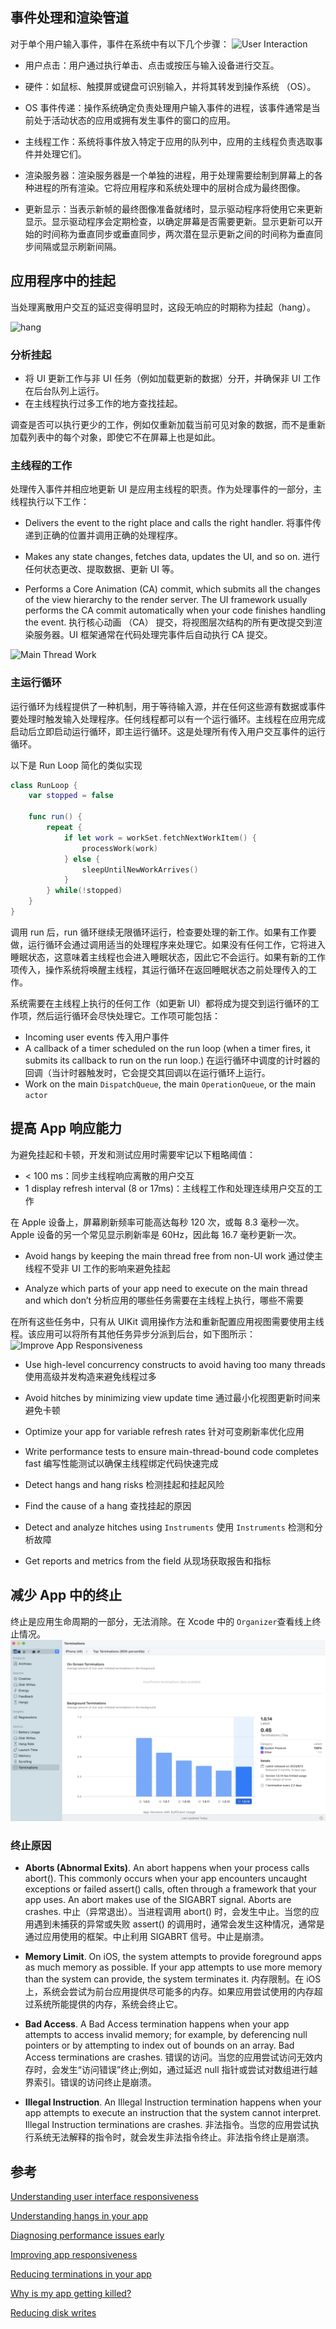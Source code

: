 ## 事件处理和渲染管道

对于单个用户输入事件，事件在系统中有以下几个步骤：
![User Interaction](https://docs-assets.developer.apple.com/published/009e1c22ef43c592903b51e0116b1a7d/understanding-user-interface-responsiveness-1@2x.png)


* 用户点击：用户通过执行单击、点击或按压与输入设备进行交互。

* 硬件：如鼠标、触摸屏或键盘可识别输入，并将其转发到操作系统 （OS）。

* OS 事件传递：操作系统确定负责处理用户输入事件的进程，该事件通常是当前处于活动状态的应用或拥有发生事件的窗口的应用。

* 主线程工作：系统将事件放入特定于应用的队列中，应用的主线程负责选取事件并处理它们。

* 渲染服务器：渲染服务器是一个单独的进程，用于处理需要绘制到屏幕上的各种进程的所有渲染。它将应用程序和系统处理中的层树合成为最终图像。

* 更新显示：当表示新帧的最终图像准备就绪时，显示驱动程序将使用它来更新显示。显示驱动程序会定期检查，以确定屏幕是否需要更新。显示更新可以开始的时间称为垂直同步或垂直同步，两次潜在显示更新之间的时间称为垂直同步间隔或显示刷新间隔。

## 应用程序中的挂起

当处理离散用户交互的延迟变得明显时，这段无响应的时期称为挂起（hang）。

![hang](https://docs-assets.developer.apple.com/published/78b6e2f0f0a0ba2ff794e9d1edc57b28/understanding-hangs-in-our-app-2@2x.png)

### 分析挂起

* 将 UI 更新工作与非 UI 任务（例如加载更新的数据）分开，并确保非 UI 工作在后台队列上运行。
* 在主线程执行过多工作的地方查找挂起。

调查是否可以执行更少的工作，例如仅重新加载当前可见对象的数据，而不是重新加载列表中的每个对象，即使它不在屏幕上也是如此。

### 主线程的工作

处理传入事件并相应地更新 UI 是应用主线程的职责。作为处理事件的一部分，主线程执行以下工作：

* Delivers the event to the right place and calls the right handler.
将事件传递到正确的位置并调用正确的处理程序。

* Makes any state changes, fetches data, updates the UI, and so on.
进行任何状态更改、提取数据、更新 UI 等。

* Performs a Core Animation (CA) commit, which submits all the changes of the view hierarchy to the render server. The UI framework usually performs the CA commit automatically when your code finishes handling the event.
执行核心动画 （CA） 提交，将视图层次结构的所有更改提交到渲染服务器。UI 框架通常在代码处理完事件后自动执行 CA 提交。

![Main Thread Work](https://docs-assets.developer.apple.com/published/aef125312e584e43c3de0448ce027513/understanding-hangs-in-our-app-1@2x.png)

### 主运行循环

运行循环为线程提供了一种机制，用于等待输入源，并在任何这些源有数据或事件要处理时触发输入处理程序。任何线程都可以有一个运行循环。主线程在应用完成启动后立即启动运行循环，即主运行循环。这是处理所有传入用户交互事件的运行循环。

以下是 Run Loop 简化的类似实现
``` Swift
class RunLoop {
    var stopped = false
    
    func run() {
        repeat {
            if let work = workSet.fetchNextWorkItem() {
                processWork(work)
            } else {
                sleepUntilNewWorkArrives()
            }
        } while(!stopped)
    }
}
```

调用 run 后，run 循环继续无限循环运行，检查要处理的新工作。如果有工作要做，运行循环会通过调用适当的处理程序来处理它。如果没有任何工作，它将进入睡眠状态，这意味着主线程也会进入睡眠状态，因此它不会运行。如果有新的工作项传入，操作系统将唤醒主线程，其运行循环在返回睡眠状态之前处理传入的工作。

系统需要在主线程上执行的任何工作（如更新 UI）都将成为提交到运行循环的工作项，然后运行循环会尽快处理它。工作项可能包括：

* Incoming user events 传入用户事件
* A callback of a timer scheduled on the run loop (when a timer fires, it submits its callback to run on the run loop.)
在运行循环中调度的计时器的回调（当计时器触发时，它会提交其回调以在运行循环上运行。
* Work on the main `DispatchQueue`, the main `OperationQueue`, or the main `actor`

## 提高 App 响应能力

为避免挂起和卡顿，开发和测试应用时需要牢记以下粗略阈值：

* < 100 ms：同步主线程响应离散的用户交互
* 1 display refresh interval (8 or 17ms)：主线程工作和处理连续用户交互的工作

在 Apple 设备上，屏幕刷新频率可能高达每秒 120 次，或每 8.3 毫秒一次。Apple 设备的另一个常见显示刷新率是 60Hz，因此每 16.7 毫秒更新一次。

* Avoid hangs by keeping the main thread free from non-UI work
通过使主线程不受非 UI 工作的影响来避免挂起

* Analyze which parts of your app need to execute on the main thread and which don’t
分析应用的哪些任务需要在主线程上执行，哪些不需要

在所有这些任务中，只有从 UIKit 调用操作方法和重新配置应用视图需要使用主线程。该应用可以将所有其他任务异步分派到后台，如下图所示：
![Improve App Responsiveness](https://docs-assets.developer.apple.com/published/9d00c17c463bfa2e328a09d311800006/improving-app-responsiveness-4@2x.png)

* Use high-level concurrency constructs to avoid having too many threads
使用高级并发构造来避免线程过多

* Avoid hitches by minimizing view update time
通过最小化视图更新时间来避免卡顿

* Optimize your app for variable refresh rates
针对可变刷新率优化应用

* Write performance tests to ensure main-thread-bound code completes fast
编写性能测试以确保主线程绑定代码快速完成

* Detect hangs and hang risks
检测挂起和挂起风险

* Find the cause of a hang
查找挂起的原因

* Detect and analyze hitches using `Instruments`
使用 `Instruments` 检测和分析故障

* Get reports and metrics from the field
从现场获取报告和指标

## 减少 App 中的终止

终止是应用生命周期的一部分，无法消除。在 Xcode 中的 `Organizer`查看线上终止情况。
![查看线上终止情况](assets/17031498765019.jpg)

### 终止原因

* **Aborts (Abnormal Exits)**. An abort happens when your process calls abort(). This commonly occurs when your app encounters uncaught exceptions or failed assert() calls, often through a framework that your app uses. An abort makes use of the SIGABRT signal. Aborts are crashes.
中止（异常退出）。当进程调用 abort() 时，会发生中止。当您的应用遇到未捕获的异常或失败 assert() 的调用时，通常会发生这种情况，通常是通过应用使用的框架。中止利用 SIGABRT 信号。中止是崩溃。

* **Memory Limit**. On iOS, the system attempts to provide foreground apps as much memory as possible. If your app attempts to use more memory than the system can provide, the system terminates it.
内存限制。在 iOS 上，系统会尝试为前台应用提供尽可能多的内存。如果应用尝试使用的内存超过系统所能提供的内存，系统会终止它。

* **Bad Access**. A Bad Access termination happens when your app attempts to access invalid memory; for example, by deferencing null pointers or by attempting to index out of bounds on an array. Bad Access terminations are crashes.
错误的访问。当您的应用尝试访问无效内存时，会发生“访问错误”终止;例如，通过延迟 null 指针或尝试对数组进行越界索引。错误的访问终止是崩溃。

* **Illegal Instruction**. An Illegal Instruction termination happens when your app attempts to execute an instruction that the system cannot interpret. Illegal Instruction terminations are crashes.
非法指令。当您的应用尝试执行系统无法解释的指令时，就会发生非法指令终止。非法指令终止是崩溃。

## 参考

[Understanding user interface responsiveness](https://developer.apple.com/documentation/xcode/understanding-user-interface-responsiveness)

[Understanding hangs in your app](https://developer.apple.com/documentation/xcode/understanding-hangs-in-your-app)

[Diagnosing performance issues early](https://developer.apple.com/documentation/xcode/diagnosing-performance-issues-early)

[Improving app responsiveness](https://developer.apple.com/documentation/xcode/improving-app-responsiveness)

[Reducing terminations in your app](https://developer.apple.com/documentation/xcode/reduce-terminations-in-your-app)

[Why is my app getting killed?](https://developer.apple.com/videos/play/wwdc2020/10078/)

[Reducing disk writes](https://developer.apple.com/documentation/xcode/reducing-disk-writes)